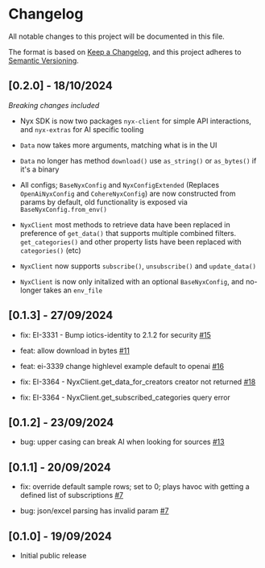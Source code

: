 # Changelog

All notable changes to this project will be documented in this file.

The format is based on [Keep a Changelog](https://keepachangelog.com/en/1.0.0/),
and this project adheres to [Semantic Versioning](https://semver.org/spec/v2.0.0.html).

## [0.2.0] - 18/10/2024

*Breaking changes included*

- Nyx SDK is now two packages `nyx-client` for simple API interactions, and `nyx-extras` for AI specific tooling

- `Data` now takes more arguments, matching what is in the UI

- `Data` no longer has method `download()` use `as_string()` or `as_bytes()` if it's a binary

- All configs; `BaseNyxConfig` and `NyxConfigExtended` (Replaces `OpenAiNyxConfig` and `CohereNyxConfig`) are now
  constructed from params by default, old functionality is exposed via `BaseNyxConfig.from_env()`

- `NyxClient` most methods to retrieve data have been replaced in preference of `get_data()` that supports multiple
  combined filters. `get_categories()` and other property lists have been replaced with `categories()` (etc)

- `NyxClient` now supports `subscribe()`, `unsubscribe()` and `update_data()`

- `NyxClient` is now only initalized with an optional `BaseNyxConfig`, and no-longer takes an `env_file`

## [0.1.3] - 27/09/2024

- fix: EI-3331 - Bump iotics-identity to 2.1.2 for security [#15](https://github.com/Iotic-Labs/nyx-sdk/pull/15)

- feat: allow download in bytes [#11](https://github.com/Iotic-Labs/nyx-sdk/pull/11)

- feat: ei-3339 change highlevel example default to openai [#16](https://github.com/Iotic-Labs/nyx-sdk/pull/16)

- fix: EI-3364 - NyxClient.get_data_for_creators creator not returned [#18](https://github.com/Iotic-Labs/nyx-sdk/pull/18)

- fix: EI-3364 - NyxClient.get_subscribed_categories query error

## [0.1.2] - 23/09/2024

- bug: upper casing can break AI when looking for sources [#13](https://github.com/Iotic-Labs/nyx-sdk/pull/13)

## [0.1.1] - 20/09/2024

- fix: override default sample rows; set to 0; plays havoc with getting a defined list of subscriptions [#7](https://github.com/Iotic-Labs/nyx-sdk/pull/7)

- bug: json/excel parsing has invalid param [#7](https://github.com/Iotic-Labs/nyx-sdk/pull/7)

## [0.1.0] - 19/09/2024

- Initial public release
